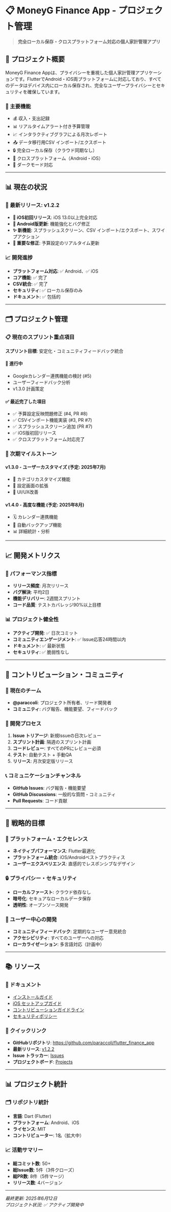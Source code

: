 # 📋 MoneyG Finance App - プロジェクト管理

> **完全ローカル保存・クロスプラットフォーム対応の個人家計管理アプリ**

## 🎯 プロジェクト概要

MoneyG Finance Appは、プライバシーを重視した個人家計管理アプリケーションです。FlutterでAndroid・iOS両プラットフォームに対応しており、すべてのデータはデバイス内にローカル保存され、完全なユーザープライバシーとセキュリティを確保しています。

### 🔑 主要機能
- 💰 収入・支出記録
- 📊 リアルタイムアラート付き予算管理
- 📈 インタラクティブグラフによる月次レポート
- 📤 データ移行用CSV インポート/エクスポート
- 🔒 完全ローカル保存（クラウド同期なし）
- 📱 クロスプラットフォーム（Android・iOS）
- 🌙 ダークモード対応

---

## 📊 現在の状況

### 🚀 最新リリース: v1.2.2
- **🍎 iOS初回リリース**: iOS 13.0以上完全対応
- **🤖 Android版更新**: 機能強化とバグ修正
- **✨ 新機能**: スプラッシュスクリーン、CSV インポート/エクスポート、スワイプアクション
- **🐛 重要な修正**: 予算設定のリアルタイム更新

### 📈 開発進捗
- **プラットフォーム対応**: ✅ Android、✅ iOS
- **コア機能**: ✅ 完了
- **CSV統合**: ✅ 完了
- **セキュリティ**: ✅ ローカル保存のみ
- **ドキュメント**: ✅ 包括的

---

## 🗂️ プロジェクト管理

### 📋 現在のスプリント重点項目
**スプリント目標**: 安定化・コミュニティフィードバック統合

#### 🔄 進行中
- Googleカレンダー連携機能の検討 (#5)
- ユーザーフィードバック分析
- v1.3.0 計画策定

#### ✅ 最近完了した項目
- ✅ 予算設定反映問題修正 (#4, PR #8)
- ✅ CSVインポート機能実装 (#3, PR #7)
- ✅ スプラッシュスクリーン追加 (PR #7)
- ✅ iOS版初回リリース
- ✅ クロスプラットフォーム対応完了

### 🎯 次期マイルストーン

#### v1.3.0 - ユーザーカスタマイズ (予定: 2025年7月)
- 🎨 カテゴリカスタマイズ機能
- 🔧 設定画面の拡張
- 📱 UI/UX改善

#### v1.4.0 - 高度な機能 (予定: 2025年8月)
- 🗓️ カレンダー連携機能
- 💾 自動バックアップ機能
- 📊 詳細統計・分析

---

## 📈 開発メトリクス

### 🎯 パフォーマンス指標
- **リリース頻度**: 月次リリース
- **バグ解決**: 平均2日
- **機能デリバリー**: 2週間スプリント
- **コード品質**: テストカバレッジ90%以上目標

### 📊 プロジェクト健全性
- **アクティブ開発**: ✅ 日次コミット
- **コミュニティエンゲージメント**: ✅ Issue応答24時間以内
- **ドキュメント**: ✅ 最新状態
- **セキュリティ**: ✅ 脆弱性なし

---

## 🤝 コントリビューション・コミュニティ

### 👥 現在のチーム
- **@paraccoli**: プロジェクト所有者、リード開発者
- **コミュニティ**: バグ報告、機能要望、フィードバック

### 🔄 開発プロセス
1. **Issue トリアージ**: 新規Issueの日次レビュー
2. **スプリント計画**: 隔週のスプリント計画
3. **コードレビュー**: すべてのPRにレビュー必須
4. **テスト**: 自動テスト + 手動QA
5. **リリース**: 月次安定版リリース

### 📞 コミュニケーションチャンネル
- **GitHub Issues**: バグ報告・機能要望
- **GitHub Discussions**: 一般的な質問・コミュニティ
- **Pull Requests**: コード貢献

---

## 🎯 戦略的目標

### 📱 プラットフォーム・エクセレンス
- **ネイティブパフォーマンス**: Flutter最適化
- **プラットフォーム統合**: iOS/Androidベストプラクティス
- **ユーザーエクスペリエンス**: 直感的でレスポンシブなデザイン

### 🔒 プライバシー・セキュリティ
- **ローカルファースト**: クラウド依存なし
- **暗号化**: セキュアなローカルデータ保存
- **透明性**: オープンソース開発

### 🌟 ユーザー中心の開発
- **コミュニティフィードバック**: 定期的なユーザー意見統合
- **アクセシビリティ**: すべてのユーザーへの対応
- **ローカライゼーション**: 多言語対応（計画中）

---

## 📚 リソース

### 📖 ドキュメント
- [インストールガイド](../README.md)
- [iOS セットアップガイド](../release/ios/INSTALL_iOS.md)
- [コントリビューションガイドライン](../CONTRIBUTING.md)
- [セキュリティポリシー](../SECURITY.md)

### 🔗 クイックリンク
- **GitHubリポジトリ**: https://github.com/paraccoli/flutter_finance_app
- **最新リリース**: [v1.2.2](../../releases/tag/v1.2.2)
- **Issue トラッカー**: [Issues](../../issues)
- **プロジェクトボード**: [Projects](../../projects)

---

## 📊 プロジェクト統計

### 🗂️ リポジトリ統計
- **言語**: Dart (Flutter)
- **プラットフォーム**: Android、iOS
- **ライセンス**: MIT
- **コントリビューター**: 1名（拡大中）

### 📈 活動サマリー
- **総コミット数**: 50+
- **総Issue数**: 5件（3件クローズ）
- **総PR数**: 8件（5件マージ）
- **リリース数**: 4バージョン

---

*最終更新: 2025年6月12日*  
*プロジェクト状況: ✅ アクティブ開発中*
